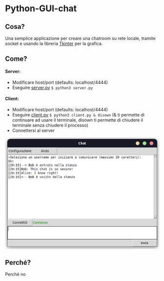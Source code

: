 # Python-GUI-chat
## Cosa?
Una semplice applicazione per creare una chatroom su rete locale, tramite socket e usando la libreria [Tkinter](https://docs.python.org/3/library/tkinter.html) per la grafica. 
## Come?
#### Server:
  - Modificare host/port (defaults: localhost/4444)
  - Eseguire [server.py](server.py) ```$ python3 server.py```
#### Client:
  - Modificare host/port (defaults: localhost/4444)
  - Eseguire [client.py](client.py) ```$ python3 client.py & disown``` (& ti permette di continuare ad usare il terminale, disown ti permette di chiudere il terminale senza chiudere il processo)
  - Connettersi al server
  
  ![screenshot](images/pic1.png)

## Perché?
Perché no
